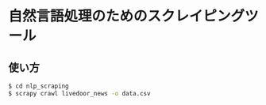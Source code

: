 # 自然言語処理のためのスクレイピングツール

## 使い方

```bash
$ cd nlp_scraping
$ scrapy crawl livedoor_news -o data.csv
```